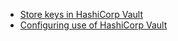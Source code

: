 - [Store keys in HashiCorp Vault](https://docs.tessera.consensys.net/en/latest/HowTo/Generate-Keys/Hashicorp-Vault/)
- [Configuring use of HashiCorp Vault](https://docs.tessera.consensys.net/en/latest/HowTo/Configure/KeyVault/Hashicorp-Vault/)